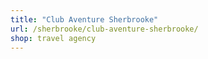 ```yaml
---
title: "Club Aventure Sherbrooke"
url: /sherbrooke/club-aventure-sherbrooke/
shop: travel agency
---
```

